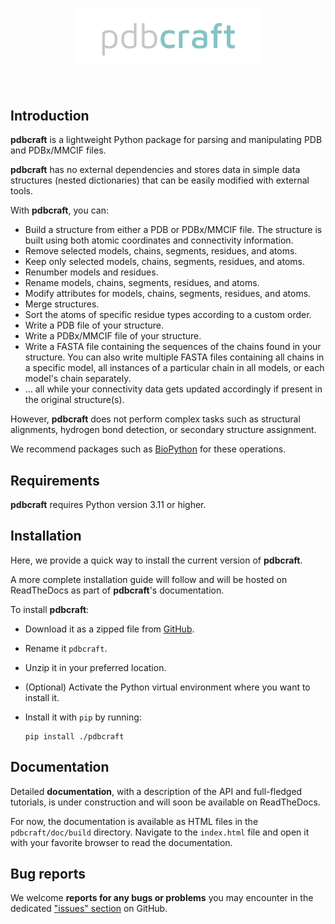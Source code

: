 <h1 align="center">
<img src="./branding/pdbcraft_logo.png" width="300">
</h1><br>

## Introduction

**pdbcraft** is a lightweight Python package for parsing and manipulating PDB and PDBx/MMCIF files.

**pdbcraft** has no external dependencies and stores data in simple data structures (nested dictionaries) that can be easily modified with external tools.

With **pdbcraft**, you can:

* Build a structure from either a PDB or PDBx/MMCIF file. The structure is built using both atomic coordinates and connectivity information.
* Remove selected models, chains, segments, residues, and atoms.
* Keep only selected models, chains, segments, residues, and atoms.
* Renumber models and residues.
* Rename models, chains, segments, residues, and atoms.
* Modify attributes for models, chains, segments, residues, and atoms.
* Merge structures.
* Sort the atoms of specific residue types according to a custom order.
* Write a PDB file of your structure.
* Write a PDBx/MMCIF file of your structure.
* Write a FASTA file containing the sequences of the chains found in your structure. You can also write multiple FASTA files containing all chains in a specific model, all instances of a particular chain in all models, or each model's chain separately.
* ... all while your connectivity data gets updated accordingly if present in the original structure(s).

However, **pdbcraft** does not perform complex tasks such as structural alignments, hydrogen bond detection, or secondary structure assignment.

We recommend packages such as [BioPython](https://biopython.org/docs/1.75/api/index.html) for these operations.

## Requirements

**pdbcraft** requires Python version 3.11 or higher.

## Installation

Here, we provide a quick way to install the current version of **pdbcraft**.

A more complete installation guide will follow and will be hosted on ReadTheDocs as part of **pdbcraft**'s documentation.

To install **pdbcraft**:

* Download it as a zipped file from [GitHub](https://github.com/Center-for-Health-Data-Science/pdbcraft).

* Rename it `pdbcraft`.

* Unzip it in your preferred location.

* (Optional) Activate the Python virtual environment where you want to install it.

* Install it with ``pip`` by running:

  ```shell
  pip install ./pdbcraft
  ```

## Documentation

Detailed **documentation**, with a description of the API and full-fledged tutorials, is under construction and will soon be available on ReadTheDocs.

For now, the documentation is available as HTML files in the `pdbcraft/doc/build` directory. Navigate to the `index.html` file and open it with your favorite browser to read the documentation.

## Bug reports

We welcome **reports for any bugs or problems** you may encounter in the dedicated ["issues" section](https://github.com/Center-for-Health-Data-Science/pdbcraft/issues) on GitHub.